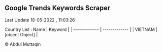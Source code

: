 

## Google Trends Keywords Scraper 
 
Last Update 18-05-2022 , 11:03:26

Country List :
 Name  | Keyword |
| ------------- | ------------- |
| VIETNAM | [object Object] |



© Abdul Muttaqin 
